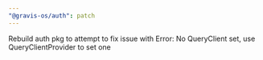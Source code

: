 ```yaml
---
"@gravis-os/auth": patch
---
```


Rebuild auth pkg to attempt to fix issue with Error: No QueryClient set, use QueryClientProvider to set one
